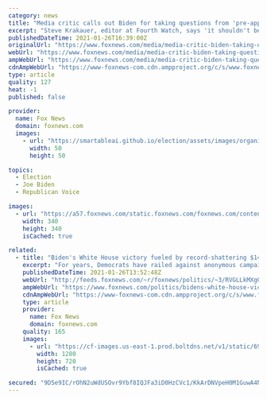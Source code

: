 ```yaml
---
category: news
title: "Media critic calls out Biden for taking questions from 'pre-approved list of reporters'"
excerpt: "Steve Krakauer, editor at Fourth Watch, says 'it shouldn't be contingent' on one reporter to ask Biden tough questions. Fourh Watch newsletter editor Steve Krakauer criticized the Biden White House for choosing reporters off a pre-approved list at a press conference Monday,"
publishedDateTime: 2021-01-26T16:39:00Z
originalUrl: "https://www.foxnews.com/media/media-critic-biden-taking-questions-pre-selected-reporters"
webUrl: "https://www.foxnews.com/media/media-critic-biden-taking-questions-pre-selected-reporters"
ampWebUrl: "https://www.foxnews.com/media/media-critic-biden-taking-questions-pre-selected-reporters.amp"
cdnAmpWebUrl: "https://www-foxnews-com.cdn.ampproject.org/c/s/www.foxnews.com/media/media-critic-biden-taking-questions-pre-selected-reporters.amp"
type: article
quality: 127
heat: -1
published: false

provider:
  name: Fox News
  domain: foxnews.com
  images:
    - url: "https://smartableai.github.io/election/assets/images/organizations/foxnews.com-50x50.jpg"
      width: 50
      height: 50

topics:
  - Election
  - Joe Biden
  - Republican Voice

images:
  - url: "https://a57.foxnews.com/static.foxnews.com/foxnews.com/content/uploads/2020/10/340/340/image-5.png?ve=1&tl=1"
    width: 340
    height: 340
    isCached: true

related:
  - title: "Biden's White House victory fueled by record-shattering $145M in 'dark money,' report says"
    excerpt: "For years, Democrats have railed against anonymous campaign contributions as a uniquely corrupting political force — even as President Biden benefited from a record-shattering amount of \"dark money\" donations during the 2020 election. "
    publishedDateTime: 2021-01-26T13:52:48Z
    webUrl: "http://feeds.foxnews.com/~r/foxnews/politics/~3/RVGLLkMXgOQ/bidens-white-house-victory-fueled-by-record-shattering-145m-in-dark-money-report-says"
    ampWebUrl: "https://www.foxnews.com/politics/bidens-white-house-victory-fueled-by-record-shattering-145m-in-dark-money-report-says.amp"
    cdnAmpWebUrl: "https://www-foxnews-com.cdn.ampproject.org/c/s/www.foxnews.com/politics/bidens-white-house-victory-fueled-by-record-shattering-145m-in-dark-money-report-says.amp"
    type: article
    provider:
      name: Fox News
      domain: foxnews.com
    quality: 165
    images:
      - url: "https://cf-images.us-east-1.prod.boltdns.net/v1/static/694940094001/72f42a4f-125b-4568-85ff-a3e63a5a17da/c104fc0a-640b-41f8-a636-659a18524c4d/1280x720/match/image.jpg"
        width: 1280
        height: 720
        isCached: true

secured: "9D5e9IC/rOhN2uWdUSOvr9Ybf8IQJFa3iD0HzCVc1/KkArDNVpeH0M1GuwA4N3bCVGPBcnsu64k4QFUWXd65E9jS/xssC7NJa/TuSqh4llhq4PdyS+2j7CDVjwdi1ry57FfgvRbxjhyW6cv2UKDyQtv39bG07Plrw95JP0mQqNt9hmA1zlvMdCacYVSP9M9mrWtTwYkWhYJX2WDcvB7sRf0VrsFlQKNS27hMJQs9BZzicsdbxQ5NiKmSlNp3Zf+vkko7Ei1cZRlAWLFWADi4HfkqdjrY69Akz/MmGB8pGILUlFbFtv8FPag023bsI6p59q1S95AL4bAMKtjKlO5qldcAv/uxvWKQqMcW4lT2e6Q=;J1+8whTqUKNzJ9O5zCiEnw=="
---
```


